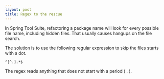 ```yaml
---
layout: post
title: Regex to the rescue
---
```


In Spring Tool Suite, refactoring a package name will look for every possible file name, including hidden files. That usually causes hangups on the file search. 

The solution is to use the following regular expression to skip the files starts with a dot.

`^[^.].*$`

The regex reads anything that does not start with a period ( . ).
